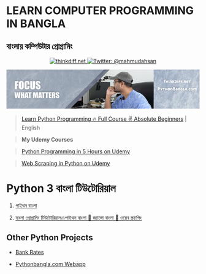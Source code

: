 # LEARN COMPUTER PROGRAMMING IN BANGLA
## বাংলায় কম্পিউটার প্রোগ্রামিং
<p align="center">
    <a href="http://thinkdiff.net/">
        <img src="https://img.shields.io/badge/thinkdiff.net-brightgreen.svg" alt="thinkdiff.net" />
    </a>
    <a href="https://twitter.com/mahmudahsan">
        <img src="https://img.shields.io/badge/contact%40-mahmudahsan-green.svg" alt="Twitter: @mahmudahsan" />
    </a>
</p>

<p align="center">
    <img src="cover1.png" alt="Computer Programming" />
</p>


> [Learn Python Programming 🔥 Full Course ✌️ Absolute Beginners](https://www.youtube.com/watch?v=llbgjR_tL2k) | English

> **My Udemy Courses**

> [Python Programming in 5 Hours on Udemy](https://bit.ly/2PHnA2Z)

> [Web Scraping in Python on Udemy](https://www.udemy.com/web-scraping-in-python/)

# Python 3 বাংলা টিউটোরিয়াল

1. [পাইথন বাংলা](http://pythonbangla.com)

2. [বাংলা প্রোগ্রামিং টিউটোরিয়াল🔥পাইথন বাংলা 🚀 জ‍্যাঙ্গো বাংলা 💯 ওয়েব স্ক্র‍্যাপিং](https://www.youtube.com/channel/UCtHlgyUw0wLE5Ous9swfFlg/playlists?view=50&shelf_id=17&sort=dd)


## Other Python Projects
- [Bank Rates](https://github.com/mahmudahsan/bankrates)

- [Pythonbangla.com Webapp](https://github.com/mahmudahsan/pythonbangla.com)
